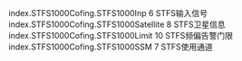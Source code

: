 index.STFS1000Cofing.STFS1000Inp 6 STFS输入信号
index.STFS1000Cofing.STFS1000Satellite 8 STFS卫星信息 
index.STFS1000Cofing.STFS1000Limit 10 STFS频偏告警门限
index.STFS1000Cofing.STFS1000SSM 7 STFS使用通道

